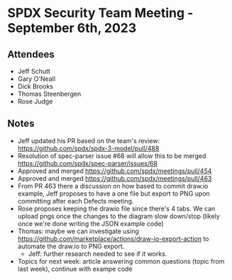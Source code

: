 # SPDX Security Team Meeting - September 6th, 2023

## Attendees
* Jeff Schutt
* Gary O'Neall
* Dick Brooks
* Thomas Steenbergen
* Rose Judge

## Notes
* Jeff updated his PR based on the team's review: https://github.com/spdx/spdx-3-model/pull/488  
* Resolution of spec-parser issue #68 will allow this to be merged https://github.com/spdx/spec-parser/issues/68
* Approved and merged https://github.com/spdx/meetings/pull/454
* Approved and merged https://github.com/spdx/meetings/pull/463
* From PR 463 there a discussion on how based to commit draw.io example, Jeff proposes to have a one file but export to PNG upon committing after each Defects meeting.
* Rose proposes keeping the drawio file since there's 4 tabs. We can upload pngs once the changes to the diagram slow down/stop (likely once we're done writing the JSON example code)
* Thomas:  maybe we can investigate using https://github.com/marketplace/actions/draw-io-export-action to automate the draw.io to PNG export.
  * Jeff: further research needed to see if it works.
* Topics for next week: article answering common questions (topic from last week), continue with exampe code
